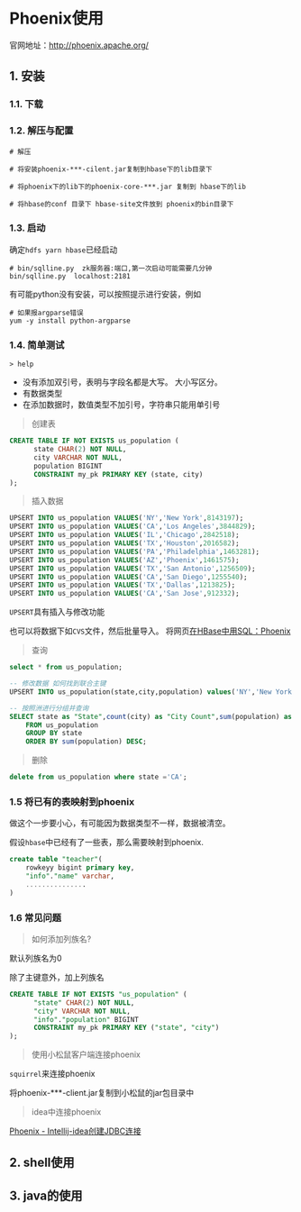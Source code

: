 # Phoenix使用

官网地址：http://phoenix.apache.org/



## 1. 安装

### 1.1. 下载



### 1.2. 解压与配置

```shell
# 解压

# 将安装phoenix-***-cilent.jar复制到hbase下的lib目录下

# 将phoenix下的lib下的phoenix-core-***.jar 复制到 hbase下的lib

# 将hbase的conf 目录下 hbase-site文件放到 phoenix的bin目录下
```



### 1.3. 启动

确定`hdfs yarn hbase`已经启动

```shell
# bin/sqlline.py  zk服务器:端口,第一次启动可能需要几分钟
bin/sqlline.py  localhost:2181
```

有可能python没有安装，可以按照提示进行安装，例如

```shell
# 如果报argparse错误
yum -y install python-argparse
```



### 1.4. 简单测试



```shell
> help
```

* 没有添加双引号，表明与字段名都是大写。 大小写区分。
* 有数据类型
* 在添加数据时，数值类型不加引号，字符串只能用单引号



> 创建表

```sql
CREATE TABLE IF NOT EXISTS us_population (
      state CHAR(2) NOT NULL,
      city VARCHAR NOT NULL,
      population BIGINT
      CONSTRAINT my_pk PRIMARY KEY (state, city)
);
```



> 插入数据

```sql
UPSERT INTO us_population VALUES('NY','New York',8143197);
UPSERT INTO us_population VALUES('CA','Los Angeles',3844829);
UPSERT INTO us_population VALUES('IL','Chicago',2842518);
UPSERT INTO us_population VALUES('TX','Houston',2016582);
UPSERT INTO us_population VALUES('PA','Philadelphia',1463281);
UPSERT INTO us_population VALUES('AZ','Phoenix',1461575);
UPSERT INTO us_population VALUES('TX','San Antonio',1256509);
UPSERT INTO us_population VALUES('CA','San Diego',1255540);
UPSERT INTO us_population VALUES('TX','Dallas',1213825);
UPSERT INTO us_population VALUES('CA','San Jose',912332);
```

`UPSERT`具有插入与修改功能

也可以将数据下如`CVS`文件，然后批量导入。 将网页[在HBase中用SQL：Phoenix](https://blog.csdn.net/nsrainbow/article/details/43776607?locationNum=16&fps=1)



> 查询

```sql
select * from us_population;

-- 修改数据 如何找到联合主键
UPSERT INTO us_population(state,city,population) values('NY','New York',800000)

-- 按照洲进行分组并查询 
SELECT state as "State",count(city) as "City Count",sum(population) as "Population Sum"
	FROM us_population
	GROUP BY state
	ORDER BY sum(population) DESC;
```



> 删除

```sql
delete from us_population where state ='CA';
```



### 1.5 将已有的表映射到phoenix

做这个一步要小心，有可能因为数据类型不一样，数据被清空。

假设`hbase`中已经有了一些表，那么需要映射到phoenix.

```sql
create table "teacher"(
	rowkeyy bigint primary key,
	"info"."name" varchar,
	...............
)
```



### 1.6 常见问题

> 如何添加列族名?



默认列族名为0

除了主键意外，加上列族名

```sql
CREATE TABLE IF NOT EXISTS "us_population" (
      "state" CHAR(2) NOT NULL,
      "city" VARCHAR NOT NULL,
      "info"."population" BIGINT
      CONSTRAINT my_pk PRIMARY KEY ("state", "city")
);
```



> 使用小松鼠客户端连接phoenix

`squirrel`来连接phoenix

将phoenix-***-client.jar复制到小松鼠的jar包目录中



> idea中连接phoenix

[Phoenix - Intellij-idea创建JDBC连接](https://www.jianshu.com/p/1a76bbe4a33f?utm_source=oschina-app)





## 2. shell使用





## 3. java的使用